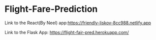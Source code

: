 # Flight-Fare-Prediction
Link to the React(By Neel) app:https://friendly-liskov-8cc988.netlify.app

Link to the Flask App: 
https://flight-fair-pred.herokuapp.com/
 
